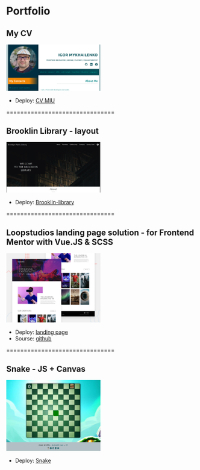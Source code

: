 # Portfolio

## My CV

<img src="my-cv/img/Screenshot.png" alt="screen-shot" width="250" >

* Deploy: [CV MIU](https://miu-cz.github.io/Portfolio/my-cv/)

===============================

## Brooklin Library - layout

<img src="Brooklin-library/images/Screenshot.png" alt="screen-shot" width="250" >

* Deploy: [Brooklin-library](https://miu-cz.github.io/Portfolio/Brooklin-library/)

===============================

## Loopstudios landing page solution - for Frontend Mentor with Vue.JS & SCSS

<img src="loopstudios-Vue/themplate/design/desktop-preview.jpg" alt="screen-shot" width="250" >

* Deploy: [landing page](https://miu-cz.github.io/Portfolio/loopstudios-Vue/new-loopstudios/dist/)
* Sourse: [github](https://github.com/MIU-cz/Portfolio/tree/gh-pages/loopstudios-Vue/new-loopstudios/dist)

===============================

## Snake - JS + Canvas

<img src="snake/img/Screenshot.png" alt="screen-shot" width="250" >

* Deploy: [Snake](https://miu-cz.github.io/Portfolio/snake/)
